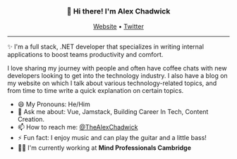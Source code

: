 
<h3 align="center">👋 Hi there! I'm Alex Chadwick</h3>
<p align="center">
  <a href="https://www.alexchadwick.com">Website</a> •
  <a href="https://twitter.com/thealexchadwick">Twitter</a>
</p>

---
✨ I'm a full stack, .NET developer that specializes in writing internal applications to boost teams productivity and comfort.

I love sharing my journey with people and often have coffee chats with new developers looking to get into the technology industry. I also have a blog on my website on which I talk about various technology-related topics, and from time to time write a quick explanation on certain topics.

- 😄 My Pronouns: He/Him   
- 💬 Ask me about: Vue, Jamstack, Building Career In Tech, Content Creation.
- 📫 How to reach me: [@TheAlexChadwick](https://twitter.com/thealexchadwick)
- ⚡ Fun fact: I enjoy music and can play the guitar and a little bass!
- 👷‍♂️ I'm currently working at **Mind Professionals Cambridge**
